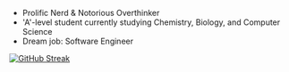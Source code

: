 - Prolific Nerd & Notorious Overthinker
- 'A'-level student currently studying Chemistry, Biology, and Computer Science
- Dream job: Software Engineer

[![GitHub Streak](http://github-readme-streak-stats.herokuapp.com?user=asadhumayun&theme=vue-dark&date_format=M%20j%5B%2C%20Y%5D)](https://git.io/streak-stats)
